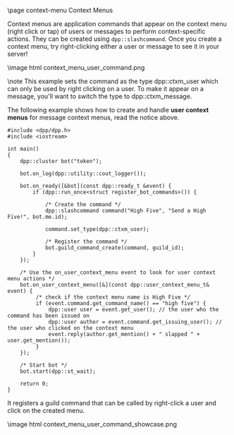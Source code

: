 \page context-menu Context Menus

Context menus are application commands that appear on the context menu (right click or tap) of users or messages to perform context-specific actions. They can be created using `dpp::slashcommand`. Once you create a context menu, try right-clicking either a user or message to see it in your server!

\image html context_menu_user_command.png

\note This example sets the command as the type dpp::ctxm_user which can only be used by right clicking on a user. To make it appear on a message, you'll want to switch the type to dpp::ctxm_message.

The following example shows how to create and handle **user context menus** for message context menus, read the notice above.

~~~~~~~~~~{.cpp}
#include <dpp/dpp.h>
#include <iostream>

int main()
{
    dpp::cluster bot("token");

    bot.on_log(dpp::utility::cout_logger());

    bot.on_ready([&bot](const dpp::ready_t &event) {
        if (dpp::run_once<struct register_bot_commands>()) {

            /* Create the command */
            dpp::slashcommand command("High Five", "Send a High Five!", bot.me.id);
                
            command.set_type(dpp::ctxm_user);

            /* Register the command */
            bot.guild_command_create(command, guild_id);
        }
    });

    /* Use the on_user_context_menu event to look for user context menu actions */
    bot.on_user_context_menu([&](const dpp::user_context_menu_t& event) {
         /* check if the context menu name is High Five */
         if (event.command.get_command_name() == "high five") {
             dpp::user user = event.get_user(); // the user who the command has been issued on
             dpp::user author = event.command.get_issuing_user(); // the user who clicked on the context menu
             event.reply(author.get_mention() + " slapped " + user.get_mention());
         }
    });

    /* Start bot */
    bot.start(dpp::st_wait);

    return 0;
}
~~~~~~~~~~

It registers a guild command that can be called by right-click a user and click on the created menu.

\image html context_menu_user_command_showcase.png
